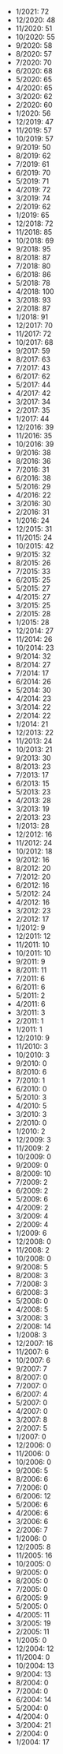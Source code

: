 *  1/2021: 72
*  12/2020: 48
*  11/2020: 51
*  10/2020: 55
*  9/2020: 58
*  8/2020: 57
*  7/2020: 70
*  6/2020: 68
*  5/2020: 65
*  4/2020: 65
*  3/2020: 62
*  2/2020: 60
*  1/2020: 56
*  12/2019: 47
*  11/2019: 57
*  10/2019: 57
*  9/2019: 50
*  8/2019: 62
*  7/2019: 61
*  6/2019: 70
*  5/2019: 71
*  4/2019: 72
*  3/2019: 74
*  2/2019: 62
*  1/2019: 65
*  12/2018: 72
*  11/2018: 85
*  10/2018: 69
*  9/2018: 95
*  8/2018: 87
*  7/2018: 80
*  6/2018: 86
*  5/2018: 78
*  4/2018: 100
*  3/2018: 93
*  2/2018: 87
*  1/2018: 91
*  12/2017: 70
*  11/2017: 72
*  10/2017: 68
*  9/2017: 59
*  8/2017: 63
*  7/2017: 43
*  6/2017: 62
*  5/2017: 44
*  4/2017: 42
*  3/2017: 34
*  2/2017: 35
*  1/2017: 44
*  12/2016: 39
*  11/2016: 35
*  10/2016: 39
*  9/2016: 38
*  8/2016: 36
*  7/2016: 31
*  6/2016: 38
*  5/2016: 29
*  4/2016: 22
*  3/2016: 30
*  2/2016: 31
*  1/2016: 24
*  12/2015: 31
*  11/2015: 24
*  10/2015: 42
*  9/2015: 32
*  8/2015: 26
*  7/2015: 33
*  6/2015: 25
*  5/2015: 27
*  4/2015: 27
*  3/2015: 25
*  2/2015: 28
*  1/2015: 28
*  12/2014: 27
*  11/2014: 26
*  10/2014: 23
*  9/2014: 32
*  8/2014: 27
*  7/2014: 17
*  6/2014: 26
*  5/2014: 30
*  4/2014: 23
*  3/2014: 22
*  2/2014: 22
*  1/2014: 21
*  12/2013: 22
*  11/2013: 24
*  10/2013: 21
*  9/2013: 30
*  8/2013: 23
*  7/2013: 17
*  6/2013: 15
*  5/2013: 23
*  4/2013: 28
*  3/2013: 19
*  2/2013: 23
*  1/2013: 28
*  12/2012: 16
*  11/2012: 24
*  10/2012: 18
*  9/2012: 16
*  8/2012: 20
*  7/2012: 20
*  6/2012: 16
*  5/2012: 24
*  4/2012: 16
*  3/2012: 23
*  2/2012: 17
*  1/2012: 9
*  12/2011: 12
*  11/2011: 10
*  10/2011: 10
*  9/2011: 9
*  8/2011: 11
*  7/2011: 6
*  6/2011: 6
*  5/2011: 2
*  4/2011: 6
*  3/2011: 3
*  2/2011: 1
*  1/2011: 1
*  12/2010: 9
*  11/2010: 3
*  10/2010: 3
*  9/2010: 0
*  8/2010: 6
*  7/2010: 1
*  6/2010: 0
*  5/2010: 3
*  4/2010: 5
*  3/2010: 3
*  2/2010: 0
*  1/2010: 2
*  12/2009: 3
*  11/2009: 2
*  10/2009: 0
*  9/2009: 0
*  8/2009: 10
*  7/2009: 2
*  6/2009: 2
*  5/2009: 6
*  4/2009: 2
*  3/2009: 4
*  2/2009: 4
*  1/2009: 6
*  12/2008: 0
*  11/2008: 2
*  10/2008: 0
*  9/2008: 5
*  8/2008: 3
*  7/2008: 3
*  6/2008: 3
*  5/2008: 0
*  4/2008: 5
*  3/2008: 3
*  2/2008: 14
*  1/2008: 3
*  12/2007: 16
*  11/2007: 6
*  10/2007: 6
*  9/2007: 7
*  8/2007: 0
*  7/2007: 0
*  6/2007: 4
*  5/2007: 0
*  4/2007: 0
*  3/2007: 8
*  2/2007: 5
*  1/2007: 0
*  12/2006: 0
*  11/2006: 0
*  10/2006: 0
*  9/2006: 5
*  8/2006: 6
*  7/2006: 0
*  6/2006: 12
*  5/2006: 6
*  4/2006: 6
*  3/2006: 6
*  2/2006: 7
*  1/2006: 0
*  12/2005: 8
*  11/2005: 16
*  10/2005: 0
*  9/2005: 0
*  8/2005: 0
*  7/2005: 0
*  6/2005: 9
*  5/2005: 0
*  4/2005: 11
*  3/2005: 19
*  2/2005: 11
*  1/2005: 0
*  12/2004: 12
*  11/2004: 0
*  10/2004: 13
*  9/2004: 13
*  8/2004: 0
*  7/2004: 0
*  6/2004: 14
*  5/2004: 0
*  4/2004: 0
*  3/2004: 21
*  2/2004: 0
*  1/2004: 17
